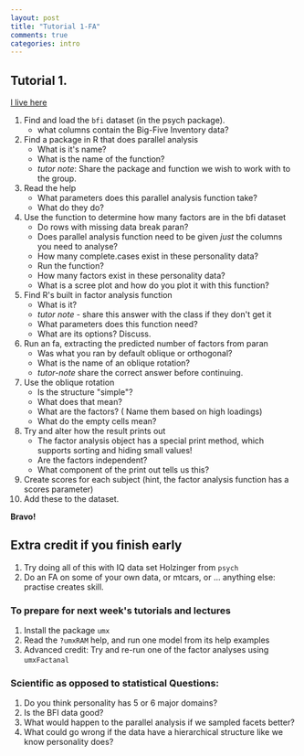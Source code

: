 ```yaml
---
layout: post
title: "Tutorial 1-FA"
comments: true
categories: intro
---
```


## Tutorial 1.
[I live here](http://tbates.github.io/Multivariate-Stats-Course)

1. Find and load the `bfi` dataset (in the psych package).
	<!--library(psych) # bfi is autoloaded-->
	* what columns contain the Big-Five Inventory data?
	<!-- 1:25 called A1-5 C1-5 etc.-->
2. Find a package in R that does parallel analysis
	* What is it's name?
	<!--paran -->
	* What is the name of the function?
	<!--paran -->
	* *tutor note*: Share the package and function we wish to work with to the group.
3. Read the help
	* What parameters does this parallel analysis function take?
	* What do they do?
4. Use the function to determine how many factors are in the bfi dataset
	* Do rows with missing data break paran?
	<!--Yes -->
	* Does parallel analysis function need to be given *just* the columns you need to analyse?
	<!--Yes -->
	* How many complete.cases exist in these personality data?
	<!-- sum(complete.cases(bfi)) = 2236 -->
	<!-- df = bfi[complete.cases(bfi), 1:25] -->
	* Run the function?
	<!-- paran::paran(df) -->
	* How many factors exist in these personality data?
	<!--5 -->
	* What is a scree plot and how do you plot it with this function?
	<!-- paran::paran(df, graph= TRUE) -->
5. Find R's built in factor analysis function
	* What is it?
	<!-- factanal -->
	* *tutor note* - share this answer with the class if they don't get it
	* What parameters does this function need?
	<!--data and factors at a minimum -->
	* What are its options? Discuss.
6. Run an fa, extracting the predicted number of factors from paran
	<!-- factOut = factanal(df, factors = 5) -->
	* Was what you ran by default oblique or orthogonal?
	<!--orthogonal -->
	* What is the name of an oblique rotation?
	<!-- let me google that for you -->
	* *tutor-note* share the correct answer before continuing.
7. Use the oblique rotation
	<!-- factOut = factanal(df, factors = 5, rotation= "") -->
	* Is the structure "simple"?
	* What does that mean?
	* What are the factors? ( Name them based on high loadings)
	<!-- look at high-loadings on the print out -->
	* What do the empty cells mean?
	<!-- print out hides small values -->
10. Try and alter how the result prints out
	* The factor analysis object has a special print method, which supports sorting and hiding small values!
	<!-- print(factOut, cutoff = .3, sort = TRUE) -->
	* Are the factors independent?
	* What component of the print out tells us this?
12. Create scores for each subject (hint, the factor analysis function has a scores parameter)
	<!-- factOut = factanal(df, factors = 5, scores = "Bartlett", data = df, na.action = na.exclude) -->
13. Add these to the dataset.
	<!-- df$f1= factOut$scores[,"Factor1"] -->

**Bravo!**

## Extra credit if you finish early
1. Try doing all of this with IQ data set Holzinger from `psych`
2. Do an FA on some of your own data, or mtcars, or ... anything else: practise creates skill.

### To prepare for next week's tutorials and lectures
1. Install the package `umx`
2. Read the `?umxRAM` help, and run one model from its help examples
3. Advanced credit: Try and re-run one of the factor analyses using `umxFactanal`

### Scientific as opposed to statistical Questions:
1. Do you think personality has 5 or 6 major domains?
2. Is the BFI data good?
3. What would happen to the parallel analysis if we sampled facets better?
4. What could go wrong if the data have a hierarchical structure like we know personality does?
